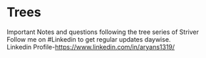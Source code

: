 # Trees
Important Notes and questions following the tree series of Striver</br>
Follow me on #Linkedin to get regular updates daywise.</br>
Linkedin Profile-https://www.linkedin.com/in/aryans1319/
